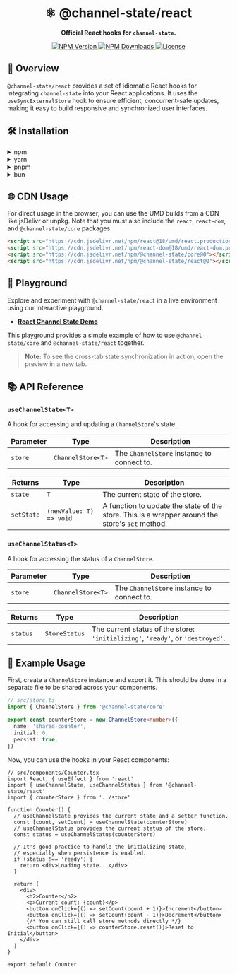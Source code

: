 <h1 align="center">⚛️ @channel-state/react</h1>

<p align="center">
  <strong>Official React hooks for <code>channel-state</code>.</strong>
</p>

<p align="center">
  <a href="https://www.npmjs.com/package/@channel-state/react">
    <img src="https://img.shields.io/npm/v/@channel-state/react.svg" alt="NPM Version" />
  </a>
  <a href="https://www.npmjs.com/package/@channel-state/react">
    <img src="https://img.shields.io/npm/dm/@channel-state/react.svg" alt="NPM Downloads" />
  </a>
  <a href="https://github.com/ronny1020/channel-state/blob/main/packages/react/LICENSE">
    <img src="https://img.shields.io/npm/l/@channel-state/react?label=license&color=blue" alt="License" />
  </a>
</p>

## 📖 Overview

`@channel-state/react` provides a set of idiomatic React hooks for integrating `channel-state` into your React applications. It uses the `useSyncExternalStore` hook to ensure efficient, concurrent-safe updates, making it easy to build responsive and synchronized user interfaces.

## 🛠️ Installation

<details>
<summary>npm</summary>

```bash
npm install @channel-state/core @channel-state/react
```

</details>

<details>
<summary>yarn</summary>

```bash
yarn add @channel-state/core @channel-state/react
```

</details>

<details>
<summary>pnpm</summary>

```bash
pnpm add @channel-state/core @channel-state/react
```

</details>

<details>
<summary>bun</summary>

```bash
bun add @channel-state/core @channel-state/react
```

</details>

## 🌐 CDN Usage

For direct usage in the browser, you can use the UMD builds from a CDN like jsDelivr or unpkg. Note that you must also include the `react`, `react-dom`, and `@channel-state/core` packages.

```html
<script src="https://cdn.jsdelivr.net/npm/react@18/umd/react.production.min.js"></script>
<script src="https://cdn.jsdelivr.net/npm/react-dom@18/umd/react-dom.production.min.js"></script>
<script src="https://cdn.jsdelivr.net/npm/@channel-state/core@0"></script>
<script src="https://cdn.jsdelivr.net/npm/@channel-state/react@0"></script>
```

## 🚀 Playground

Explore and experiment with `@channel-state/react` in a live environment using our interactive playground.

- **[React Channel State Demo](https://stackblitz.com/edit/vitejs-vite-bez3gkrn)**

This playground provides a simple example of how to use `@channel-state/core` and `@channel-state/react` together.

> **Note:** To see the cross-tab state synchronization in action, open the preview in a new tab.

## 📚 API Reference

### `useChannelState<T>`

A hook for accessing and updating a `ChannelStore`'s state.

| Parameter | Type              | Description                                |
| --------- | ----------------- | ------------------------------------------ |
| `store`   | `ChannelStore<T>` | The `ChannelStore` instance to connect to. |

| Returns    | Type                    | Description                                                                                     |
| ---------- | ----------------------- | ----------------------------------------------------------------------------------------------- |
| `state`    | `T`                     | The current state of the store.                                                                 |
| `setState` | `(newValue: T) => void` | A function to update the state of the store. This is a wrapper around the store's `set` method. |

### `useChannelStatus<T>`

A hook for accessing the status of a `ChannelStore`.

| Parameter | Type              | Description                                |
| --------- | ----------------- | ------------------------------------------ |
| `store`   | `ChannelStore<T>` | The `ChannelStore` instance to connect to. |

| Returns  | Type          | Description                                                                     |
| -------- | ------------- | ------------------------------------------------------------------------------- |
| `status` | `StoreStatus` | The current status of the store: `'initializing'`, `'ready'`, or `'destroyed'`. |

## 🚀 Example Usage

First, create a `ChannelStore` instance and export it. This should be done in a separate file to be shared across your components.

```typescript
// src/store.ts
import { ChannelStore } from '@channel-state/core'

export const counterStore = new ChannelStore<number>({
  name: 'shared-counter',
  initial: 0,
  persist: true,
})
```

Now, you can use the hooks in your React components:

```tsx
// src/components/Counter.tsx
import React, { useEffect } from 'react'
import { useChannelState, useChannelStatus } from '@channel-state/react'
import { counterStore } from '../store'

function Counter() {
  // useChannelState provides the current state and a setter function.
  const [count, setCount] = useChannelState(counterStore)
  // useChannelStatus provides the current status of the store.
  const status = useChannelStatus(counterStore)

  // It's good practice to handle the initializing state,
  // especially when persistence is enabled.
  if (status !== 'ready') {
    return <div>Loading state...</div>
  }

  return (
    <div>
      <h2>Counter</h2>
      <p>Current count: {count}</p>
      <button onClick={() => setCount(count + 1)}>Increment</button>
      <button onClick={() => setCount(count - 1)}>Decrement</button>
      {/* You can still call store methods directly */}
      <button onClick={() => counterStore.reset()}>Reset to Initial</button>
    </div>
  )
}

export default Counter
```
